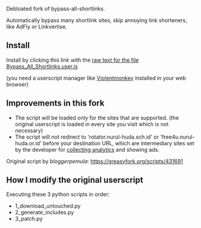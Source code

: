 Debloated fork of bypass-all-shortlinks.

Automatically bypass many shortlink sites, skip annoying link shorteners, like AdFly or Linkvertise.

## Install
Install by clicking this link with the [raw text for the file Bypass_All_Shortlinks.user.js](https://codeberg.org/Amm0ni4/bypass-all-shortlinks-debloated/raw/branch/main/Bypass_All_Shortlinks.user.js)

(you need a userscript manager like [Violentmonkey](https://violentmonkey.github.io/) installed in your web browser)

## Improvements in this fork
- The script will be loaded only for the sites that are supported. (the original userscript is loaded in every site you visit which is not necessary)
- The script will not redirect to 'rotator.nurul-huda.sch.id' or 'free4u.nurul-huda.or.id' before your destination URL, which are intermediary sites set by the developer for [collecting analytics](https://i.ibb.co/D1zYG1v/topcountry17-04-2023.jpg) and showing ads.

Original script by *bloggerpemula*: https://greasyfork.org/scripts/431691

## How I modify the original userscript
Executing these 3 python scripts in order:
- 1_download_untouched.py
- 2_generate_includes.py
- 3_patch.py
